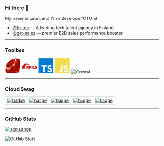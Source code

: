 ### Hi there 👋

My name is Lauri, and I'm a developer/CTO at
- [@finitec](https://github.com/finitec) &mdash; A leading tech talent agency in Finland
- [@get-sales](https://github.com/get-sales) &mdash; premier B2B sales performance booster

---

### Toolbox

<img src="https://github.com/devicons/devicon/blob/master/icons/ruby/ruby-original.svg" alt="Ruby" width="50" height="50" /> <img src="https://github.com/devicons/devicon/blob/master/icons/rails/rails-plain-wordmark.svg" alt="Rails" height="50" /> <img src="https://github.com/devicons/devicon/blob/master/icons/typescript/typescript-plain.svg" alt="TypeScript" height="50" /> <img src="https://github.com/devicons/devicon/blob/master/icons/javascript/javascript-plain.svg" alt="JavaScript" height="50" /> <img src="https://crystal-lang.org/assets/media/crystal_icon.svg" alt="Crystal" height="50" /> 

---
### Cloud Swag

| | | | | |
|:-------------------------:|:-------------------------:|:-------------------------:|:-------------------------:|:-------------------------:|
|[![badge](https://images.credly.com/size/90x90/images/7fbb805d-ea82-4276-a227-e63121a2844b/AWS-DevOpsEngineer-Professional-2020.png)](https://www.credly.com/badges/192850df-e50b-4e32-83cc-38b8e2db0c2d/public_url)|[![badge](https://images.credly.com/size/90x90/images/598f6ac6-2dbd-4394-8ae4-943b2f4c43ea/AWS-Developer-Associate-2020.png)](https://www.credly.com/badges/1a05a4ae-963f-42f9-9993-00108b22cfb7/public_url)|[![badge](https://images.credly.com/size/90x90/images/4bc21d8b-4afe-4fbd-9a90-a9de8bf7b240/AWS-SolArchitect-Associate-2020.png)](https://www.credly.com/badges/2c727dec-d8f8-4801-8979-4de58cb0c19b/public_url)|[![badge](https://images.credly.com/size/90x90/images/bf588058-87cc-4cbd-94b0-ef0385fb4371/AWS-SysOpAdmin-Associate-2020.png)](https://www.credly.com/badges/0ca2e70c-6b1b-4faf-8483-8e151186a677/public_url)|[![badge](https://images.credly.com/size/90x90/images/ee741c0c-3d57-48e0-82e0-699a2170aa50/AWS-Security-Specialty-2020.png)](https://www.credly.com/badges/92c0e7f8-1dff-468e-ba64-2c910e09ae38/public_url)

---

### GitHub Stats

[![Top Langs](https://github-readme-stats.vercel.app/api/top-langs/?username=ljuti&hide=html,css&theme=radical)](https://github.com/anuraghazra/github-readme-stats)

![GitHub Stats](https://github-readme-stats.vercel.app/api?username=ljuti&show_icons=true&title_color=79ff97&icon_color=96bbe4&text_color=f5f8f9&bg_color=151515)
